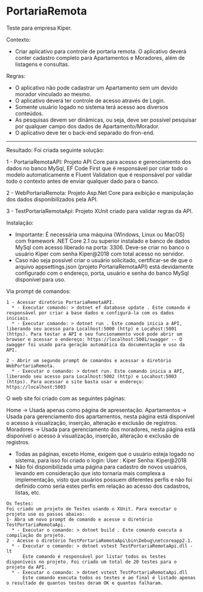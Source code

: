 # PortariaRemota

Teste para empresa Kiper.

Contexto:
 * Criar aplicativo para controle de portaria remota. O aplicativo deverá conter cadastro completo para Apartamentos e Moradores, além de listagens e consultas.

Regras:
 * O aplicativo não pode cadastrar um Apartamento sem um devido morador vinculado ao mesmo.
 * O aplicativo deverá ter controle de acesso através de Login.
 * Somente usuário logado no sistema terá acesso aos diversos conteúdos.
 * As pesquisas devem ser dinâmicas, ou seja, deve ser possível pesquisar por qualquer campo dos dados de Apartamento/Morador.
 * O aplicativo deve ter o back-end separado do fron-end.

------------------------------------------------------------------------------------------------------------------------------------

Resultado:
Foi criada seguinte solução:

1 - PortariaRemotaAPI: Projeto API Core para acesso e gerenciamento dos dados no banco MySql, EF Code First que é responsável por criar todo o modelo automaticamente e Fluent Validation que é responsável por validar todo o contexto antes de enviar qualquer dado para o banco.

2 - WebPortariaRemota: Projeto Asp.Net Core para exibição e manipulação dos dados disponibilizados pela API.

3 - TestPortariaRemotaApi: Projeto XUnit criado para validar regras da API.

Instalação:
 * Importante: É necessária uma máquina (Windows, Linux ou MacOS) com framework .NET Core 2.1 ou superior instalado e banco de dados MySql com acesso liberado na porta: 3306. Deve-se criar no banco o usuário Kiper com senha Kiper@2018 com total acesso no servidor.
 * Caso não seja possível criar o usuário solicitado, certificar-se de que o arquivo appsettings.json (projeto PortariaRemotaAPI) está devidamente configurado com o endereço, porta, usuário e senha do banco MySql disponível para uso.

  Via prompt de comandos:
  
    1 - Acessar diretório PortariaRemotaAPI.
      * - Executar comando: > dotnet ef database update . Este comando é responsável por criar a base dados e configurá-la com os dados iniciais.
      * - Executar comando: > dotnet run . Este comando inicia a API, liberando seu acesso para Localhost:5000 (http) e Locahost:5001 (https). Para testar a API e seu funcionamento você pode abrir um browser e acessar o endereço: https://localhost:5001/swagger -- O swagger foi usado para geração automática da documentação e uso da API.
      
    2 - Abrir um segundo prompt de comandos e acessar o diretório WebPortariaRemota.
      * - Executar o comando: > dotnet run. Este comando inicia a API, liberando seu acesso para Localhost:5002 (http) e Locahost:5003 (https). Para acessar o site basta usar o endereço: https://localhost:5003


   O web site foi criado com as seguintes páginas:

   Home -> Usada apenas como página de apresentação.
   Apartamentos -> Usada para gerenciamento dos apartamentos, nesta página está disponível o acesso à visualização, inserção, alteração e exclusão de registros.
   Moradores -> Usada para gerenciamento dos moradores, nesta página está disponível o acesso à visualização, inserção, alteração e exclusão de registros.
   * Todas as páginas, exceto Home, exigem que o usuário esteja logado no sistema, para isso foi criado o login:
     User : Kiper
     Senha: Kiper@2018
   * Não foi disponibilizada uma página para cadastro de novos usuários, levando em consideração que isto tornaria mais complexa a implementação, visto que usuários possuem diferentes perfis e não foi definido como seria estes perfis em relação ao acesso dos cadastros, listas, etc.


    Os Testes:
    Foi criado um projeto de Testes usando o XUnit. Para executar o projeto use os passos abaixo:
    1- Abra um novo prompt de comando e acesse o diretório TestPortariaRemotaApi.
      * - Executar o comando: > dotnet build . Este comando executa a compilação do projeto.
    2 - Acesse o diretório TestPortariaRemotaApi\bin\Debug\netcoreapp2.1.
      * - Executar o comando: > dotnet vstest TestPortariaRemotaApi.dll -lt
          Este comando é responsável por listar todos os testes disponíveis no projeto. Foi criado um total de 20 testes para o projeto da API.
      * - Executar o comando: > dotnet vstest TestPortariaRemotaApi.dll
          Este comando executa todos os testes e ao final é listado apenas o resultado de quantos testes deram OK e quantos falharam.
